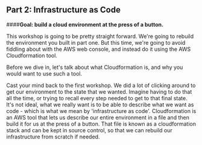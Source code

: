 ## Part 2: Infrastructure as Code

####**Goal: build a cloud environment at the press of a button.**

This workshop is going to be pretty straight forward. We're going to rebuild the environment you built in part one. But this time, we're going to avoid fiddling about with the AWS web console, and instead do it using the AWS Cloudformation tool.

Before we dive in, let's talk about what Cloudformation is, and why you would want to use such a tool.

Cast your mind back to the first workshop. We did a lot of clicking around to get our environment to the state that we wanted. Imagine having to do that all the time, or trying to recall every step needed to get to that final state. 
It's not ideal, what we really want is to be able to describe what we want as code - which is what we mean by 'infrastructure as code'. Cloudformation is an AWS tool that lets us describe our entire environment in a file and then build it for us at the press of a button. That file is known as a cloudformation stack and can be kept in source control, so that we can rebuild our infrastructure from scratch if needed.